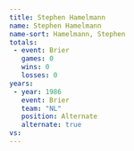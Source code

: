 ```yaml
---
title: Stephen Hamelmann
name: Stephen Hamelmann
name-sort: Hamelmann, Stephen
totals:
 - event: Brier
   games: 0
   wins: 0
   losses: 0
years:
 - year: 1986
   event: Brier
   team: "NL"
   position: Alternate
   alternate: true
vs:
---
```

